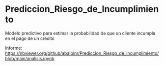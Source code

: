 # Prediccion_Riesgo_de_Incumplimiento
 Modelo predictivo para estimar la probabilidad de que un cliente incumpla en el pago de un crédito

 Informe:
 https://nbviewer.org/github/abalbinr/Prediccion_Riesgo_de_Incumplimiento/blob/main/analisis.ipynb
